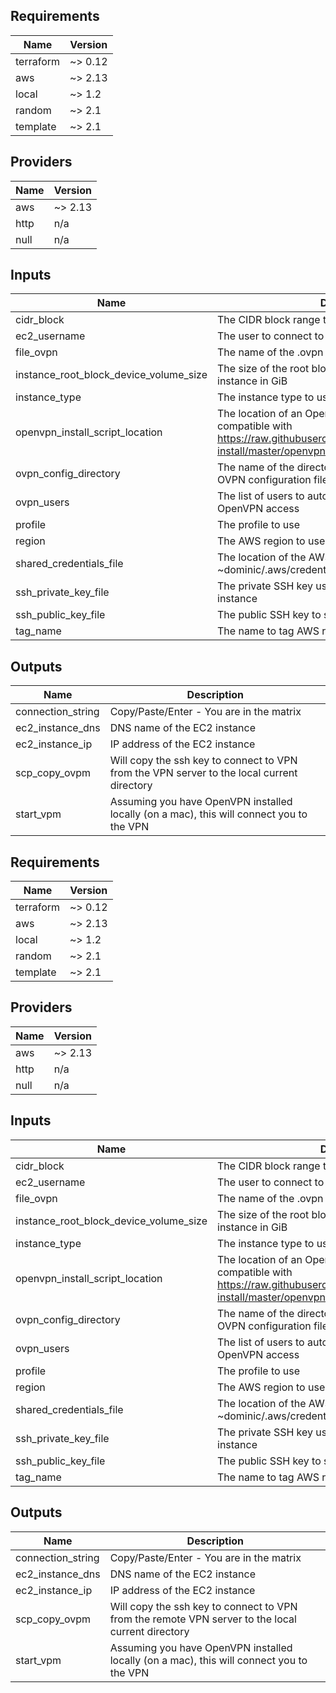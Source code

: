## Requirements

| Name | Version |
|------|---------|
| terraform | ~> 0.12 |
| aws | ~> 2.13 |
| local | ~> 1.2 |
| random | ~> 2.1 |
| template | ~> 2.1 |

## Providers

| Name | Version |
|------|---------|
| aws | ~> 2.13 |
| http | n/a |
| null | n/a |

## Inputs

| Name | Description | Type | Default | Required |
|------|-------------|------|---------|:--------:|
| cidr\_block | The CIDR block range to use for the OpenVPN VPC | `string` | `"10.0.0.0/16"` | no |
| ec2\_username | The user to connect to the EC2 as | `string` | `"ec2-user"` | no |
| file\_ovpn | The name of the .ovpn file for VPN authentication | `string` | `"username.ovpn"` | no |
| instance\_root\_block\_device\_volume\_size | The size of the root block device volume of the EC2 instance in GiB | `number` | `8` | no |
| instance\_type | The instance type to use | `string` | `"t2.micro"` | no |
| openvpn\_install\_script\_location | The location of an OpenVPN installation script compatible with https://raw.githubusercontent.com/angristan/openvpn-install/master/openvpn-install.sh | `string` | `"https://raw.githubusercontent.com/dumrauf/openvpn-install/master/openvpn-install.sh"` | no |
| ovpn\_config\_directory | The name of the directory to eventually download the OVPN configuration files to | `string` | `"generated/ovpn-config"` | no |
| ovpn\_users | The list of users to automatically provision with OpenVPN access | `list(string)` | n/a | yes |
| profile | The profile to use | `any` | n/a | yes |
| region | The AWS region to use | `string` | `"us-west-1"` | no |
| shared\_credentials\_file | The location of the AWS shared credentials file (e.g. ~dominic/.aws/credentials) | `any` | n/a | yes |
| ssh\_private\_key\_file | The private SSH key used to connect to the EC2 instance | `string` | `"/config/openvpn"` | no |
| ssh\_public\_key\_file | The public SSH key to store in the EC2 instance | `string` | `"/config/openvpn.pub"` | no |
| tag\_name | The name to tag AWS resources with | `string` | `"OpenVPN"` | no |

## Outputs

| Name | Description |
|------|-------------|
| connection\_string | Copy/Paste/Enter - You are in the matrix |
| ec2\_instance\_dns | DNS name of the EC2 instance |
| ec2\_instance\_ip | IP address of the EC2 instance |
| scp\_copy\_ovpm | Will copy the ssh key to connect to VPN from the VPN server to the local current directory |
| start\_vpm | Assuming you have OpenVPN installed locally (on a mac), this will connect you to the VPN |

## Requirements

| Name | Version |
|------|---------|
| terraform | ~> 0.12 |
| aws | ~> 2.13 |
| local | ~> 1.2 |
| random | ~> 2.1 |
| template | ~> 2.1 |

## Providers

| Name | Version |
|------|---------|
| aws | ~> 2.13 |
| http | n/a |
| null | n/a |

## Inputs

| Name | Description | Type | Default | Required |
|------|-------------|------|---------|:--------:|
| cidr\_block | The CIDR block range to use for the OpenVPN VPC | `string` | `"10.0.0.0/16"` | no |
| ec2\_username | The user to connect to the EC2 as | `string` | `"ec2-user"` | no |
| file\_ovpn | The name of the .ovpn file for VPN authentication | `string` | `"username.ovpn"` | no |
| instance\_root\_block\_device\_volume\_size | The size of the root block device volume of the EC2 instance in GiB | `number` | `8` | no |
| instance\_type | The instance type to use | `string` | `"t2.micro"` | no |
| openvpn\_install\_script\_location | The location of an OpenVPN installation script compatible with https://raw.githubusercontent.com/angristan/openvpn-install/master/openvpn-install.sh | `string` | `"https://raw.githubusercontent.com/dumrauf/openvpn-install/master/openvpn-install.sh"` | no |
| ovpn\_config\_directory | The name of the directory to eventually download the OVPN configuration files to | `string` | `"generated/ovpn-config"` | no |
| ovpn\_users | The list of users to automatically provision with OpenVPN access | `list(string)` | n/a | yes |
| profile | The profile to use | `any` | n/a | yes |
| region | The AWS region to use | `string` | `"us-west-1"` | no |
| shared\_credentials\_file | The location of the AWS shared credentials file (e.g. ~dominic/.aws/credentials) | `any` | n/a | yes |
| ssh\_private\_key\_file | The private SSH key used to connect to the EC2 instance | `string` | `"/config/openvpn"` | no |
| ssh\_public\_key\_file | The public SSH key to store in the EC2 instance | `string` | `"/config/openvpn.pub"` | no |
| tag\_name | The name to tag AWS resources with | `string` | `"OpenVPN"` | no |

## Outputs

| Name | Description |
|------|-------------|
| connection\_string | Copy/Paste/Enter - You are in the matrix |
| ec2\_instance\_dns | DNS name of the EC2 instance |
| ec2\_instance\_ip | IP address of the EC2 instance |
| scp\_copy\_ovpm | Will copy the ssh key to connect to VPN from the remote VPN server to the local current directory |
| start\_vpm | Assuming you have OpenVPN installed locally (on a mac), this will connect you to the VPN |

